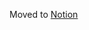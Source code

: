 Moved to [Notion]([url](https://ryansnowden.notion.site/ryansnowden/OHS-eXtend-acf9b8ba426a4d5b8d5a076240ed5dab)https://ryansnowden.notion.site/ryansnowden/OHS-eXtend-acf9b8ba426a4d5b8d5a076240ed5dab)
